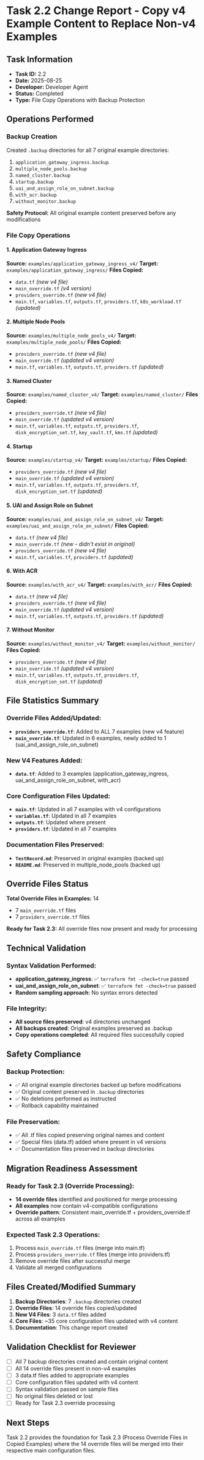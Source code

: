 # Task 2.2 Change Report - Copy v4 Example Content to Replace Non-v4 Examples

## Task Information
- **Task ID:** 2.2
- **Date:** 2025-08-25
- **Developer:** Developer Agent
- **Status:** Completed
- **Type:** File Copy Operations with Backup Protection

## Operations Performed

### Backup Creation
Created `.backup` directories for all 7 original example directories:
1. `application_gateway_ingress.backup`
2. `multiple_node_pools.backup` 
3. `named_cluster.backup`
4. `startup.backup`
5. `uai_and_assign_role_on_subnet.backup`
6. `with_acr.backup`
7. `without_monitor.backup`

**Safety Protocol:** All original example content preserved before any modifications

### File Copy Operations

#### 1. Application Gateway Ingress
**Source:** `examples/application_gateway_ingress_v4/`
**Target:** `examples/application_gateway_ingress/`
**Files Copied:**
- `data.tf` *(new v4 file)*
- `main_override.tf` *(v4 version)*
- `providers_override.tf` *(new v4 file)*
- `main.tf`, `variables.tf`, `outputs.tf`, `providers.tf`, `k8s_workload.tf` *(updated)*

#### 2. Multiple Node Pools
**Source:** `examples/multiple_node_pools_v4/`
**Target:** `examples/multiple_node_pools/`
**Files Copied:**
- `providers_override.tf` *(new v4 file)*
- `main_override.tf` *(updated v4 version)*
- `main.tf`, `variables.tf`, `outputs.tf`, `providers.tf` *(updated)*

#### 3. Named Cluster
**Source:** `examples/named_cluster_v4/`
**Target:** `examples/named_cluster/`
**Files Copied:**
- `providers_override.tf` *(new v4 file)*
- `main_override.tf` *(updated v4 version)*
- `main.tf`, `variables.tf`, `outputs.tf`, `providers.tf`, `disk_encryption_set.tf`, `key_vault.tf`, `kms.tf` *(updated)*

#### 4. Startup
**Source:** `examples/startup_v4/`
**Target:** `examples/startup/`
**Files Copied:**
- `providers_override.tf` *(new v4 file)*
- `main_override.tf` *(updated v4 version)*
- `main.tf`, `variables.tf`, `outputs.tf`, `providers.tf`, `disk_encryption_set.tf` *(updated)*

#### 5. UAI and Assign Role on Subnet
**Source:** `examples/uai_and_assign_role_on_subnet_v4/`
**Target:** `examples/uai_and_assign_role_on_subnet/`
**Files Copied:**
- `data.tf` *(new v4 file)*
- `main_override.tf` *(new - didn't exist in original)*
- `providers_override.tf` *(new v4 file)*
- `main.tf`, `variables.tf`, `providers.tf` *(updated)*

#### 6. With ACR
**Source:** `examples/with_acr_v4/`
**Target:** `examples/with_acr/`
**Files Copied:**
- `data.tf` *(new v4 file)*
- `providers_override.tf` *(new v4 file)*
- `main_override.tf` *(updated v4 version)*
- `main.tf`, `variables.tf`, `outputs.tf`, `providers.tf` *(updated)*

#### 7. Without Monitor
**Source:** `examples/without_monitor_v4/`
**Target:** `examples/without_monitor/`
**Files Copied:**
- `providers_override.tf` *(new v4 file)*
- `main_override.tf` *(updated v4 version)*
- `main.tf`, `variables.tf`, `outputs.tf`, `providers.tf`, `disk_encryption_set.tf` *(updated)*

## File Statistics Summary

### Override Files Added/Updated:
- **`providers_override.tf`**: Added to ALL 7 examples (new v4 feature)
- **`main_override.tf`**: Updated in 6 examples, newly added to 1 (uai_and_assign_role_on_subnet)

### New V4 Features Added:
- **`data.tf`**: Added to 3 examples (application_gateway_ingress, uai_and_assign_role_on_subnet, with_acr)

### Core Configuration Files Updated:
- **`main.tf`**: Updated in all 7 examples with v4 configurations
- **`variables.tf`**: Updated in all 7 examples
- **`outputs.tf`**: Updated where present
- **`providers.tf`**: Updated in all 7 examples

### Documentation Files Preserved:
- **`TestRecord.md`**: Preserved in original examples (backed up)
- **`README.md`**: Preserved in multiple_node_pools (backed up)

## Override Files Status
**Total Override Files in Examples:** 14
- 7 `main_override.tf` files
- 7 `providers_override.tf` files

**Ready for Task 2.3:** All override files now present and ready for processing

## Technical Validation

### Syntax Validation Performed:
- **application_gateway_ingress**: ✅ `terraform fmt -check=true` passed
- **uai_and_assign_role_on_subnet**: ✅ `terraform fmt -check=true` passed
- **Random sampling approach**: No syntax errors detected

### File Integrity:
- **All source files preserved**: v4 directories unchanged
- **All backups created**: Original examples preserved as .backup
- **Copy operations completed**: All required files successfully copied

## Safety Compliance

### Backup Protection:
- ✅ All original example directories backed up before modifications
- ✅ Original content preserved in `.backup` directories
- ✅ No deletions performed as instructed
- ✅ Rollback capability maintained

### File Preservation:
- ✅ All .tf files copied preserving original names and content
- ✅ Special files (data.tf) added where present in v4 versions
- ✅ Documentation files preserved in backup directories

## Migration Readiness Assessment

### Ready for Task 2.3 (Override Processing):
- **14 override files** identified and positioned for merge processing
- **All examples** now contain v4-compatible configurations
- **Override pattern**: Consistent main_override.tf + providers_override.tf across all examples

### Expected Task 2.3 Operations:
1. Process `main_override.tf` files (merge into main.tf)
2. Process `providers_override.tf` files (merge into providers.tf)
3. Remove override files after successful merge
4. Validate all merged configurations

## Files Created/Modified Summary
1. **Backup Directories**: 7 `.backup` directories created
2. **Override Files**: 14 override files copied/updated
3. **New V4 Files**: 3 `data.tf` files added
4. **Core Files**: ~35 core configuration files updated with v4 content
5. **Documentation**: This change report created

## Validation Checklist for Reviewer
- [ ] All 7 backup directories created and contain original content
- [ ] All 14 override files present in non-v4 examples
- [ ] 3 data.tf files added to appropriate examples
- [ ] Core configuration files updated with v4 content
- [ ] Syntax validation passed on sample files
- [ ] No original files deleted or lost
- [ ] Ready for Task 2.3 override processing

## Next Steps
Task 2.2 provides the foundation for Task 2.3 (Process Override Files in Copied Examples) where the 14 override files will be merged into their respective main configuration files.
